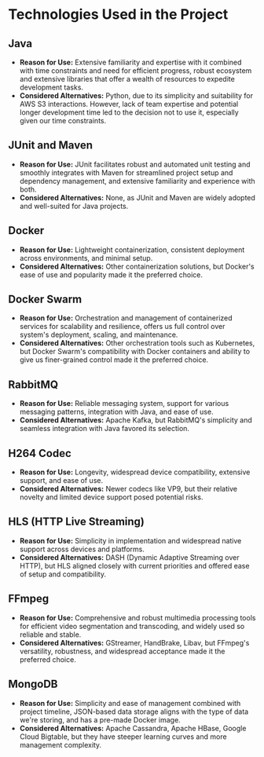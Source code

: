 # Technologies Used in the Project

## Java
- **Reason for Use:** Extensive familiarity and expertise with it combined with time constraints and need for efficient progress, robust ecosystem and extensive libraries that offer a wealth of resources to expedite development tasks.
- **Considered Alternatives:** Python, due to its simplicity and suitability for AWS S3 interactions. However, lack of team expertise and potential longer development time led to the decision not to use it, especially given our time constraints.

## JUnit and Maven
- **Reason for Use:** JUnit facilitates robust and automated unit testing and smoothly integrates with Maven for streamlined project setup and dependency management, and extensive familiarity and experience with both.
- **Considered Alternatives:** None, as JUnit and Maven are widely adopted and well-suited for Java projects.

## Docker
- **Reason for Use:** Lightweight containerization, consistent deployment across environments, and minimal setup.
- **Considered Alternatives:** Other containerization solutions, but Docker's ease of use and popularity made it the preferred choice.

## Docker Swarm
- **Reason for Use:** Orchestration and management of containerized services for scalability and resilience, offers us full control over system's deployment, scaling, and maintenance.
- **Considered Alternatives:** Other orchestration tools such as Kubernetes, but Docker Swarm's compatibility with Docker containers and ability to give us finer-grained control made it the preferred choice.

## RabbitMQ
- **Reason for Use:** Reliable messaging system, support for various messaging patterns, integration with Java, and ease of use.
- **Considered Alternatives:** Apache Kafka, but RabbitMQ's simplicity and seamless integration with Java favored its selection.

## H264 Codec
- **Reason for Use:** Longevity, widespread device compatibility, extensive support, and ease of use.
- **Considered Alternatives:** Newer codecs like VP9, but their relative novelty and limited device support posed potential risks.

## HLS (HTTP Live Streaming)
- **Reason for Use:** Simplicity in implementation and widespread native support across devices and platforms.
- **Considered Alternatives:** DASH (Dynamic Adaptive Streaming over HTTP), but HLS aligned closely with current priorities and offered ease of setup and compatibility.

## FFmpeg
- **Reason for Use:** Comprehensive and robust multimedia processing tools for efficient video segmentation and transcoding, and widely used so reliable and stable.
- **Considered Alternatives:** GStreamer, HandBrake, Libav, but FFmpeg's versatility, robustness, and widespread acceptance made it the preferred choice.

## MongoDB
- **Reason for Use:** Simplicity and ease of management combined with project timeline, JSON-based data storage aligns with the type of data we're storing, and has a pre-made Docker image.
- **Considered Alternatives:** Apache Cassandra, Apache HBase, Google Cloud Bigtable, but they have steeper learning curves and more management complexity.
